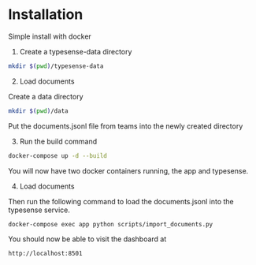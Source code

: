 # Installation

Simple install with docker

1. Create a typesense-data directory

```bash
mkdir $(pwd)/typesense-data
```

2. Load documents

Create a data directory

```bash
mkdir $(pwd)/data
```

Put the documents.jsonl file from teams into the newly created directory

3. Run the build command
```bash
docker-compose up -d --build
```

You will now have two docker containers running, the app and typesense.

4. Load documents

Then run the following command to load the documents.jsonl into the typesense service.
```bash
docker-compose exec app python scripts/import_documents.py
```

You should now be able to visit the dashboard at
```
http://localhost:8501
```
